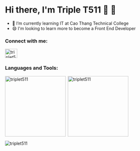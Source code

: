 # Hi there, I'm Triple T511 👋 🚀

- 🌱 I’m currently learning IT at 
Cao Thang Technical College
- 😄 I'm looking to learn more to become a Front End Developer
### Connect with me:

<p align="left">
<a href="www.linkedin.com/in/triplet511" target="blank"><img align="center" src="https://raw.githubusercontent.com/rahuldkjain/github-profile-readme-generator/master/src/images/icons/Social/linked-in-alt.svg" alt="triplet511" height="30" width="40" /></a>
</p>

### Languages and Tools:
<p><img align="left" src="https://github-readme-stats.vercel.app/api/top-langs?username=triplet511&show_icons=true&locale=en&layout=compact" alt="triplet511" height="200"/></p>

<p>&nbsp;<img align="center" src="https://github-readme-stats.vercel.app/api?username=triplet511&show_icons=true&locale=en" alt="triplet511" height="200"/></p>

<p><img align="center" src="https://github-readme-streak-stats.herokuapp.com/?user=triplet511&" alt="triplet511" /></p>


